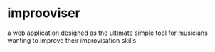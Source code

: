 # improoviser

a web application designed as the ultimate simple tool for musicians wanting to improve their improvisation skills
